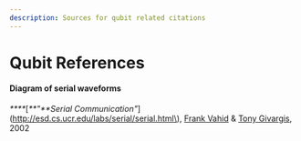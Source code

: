 ```yaml
---
description: Sources for qubit related citations
---
```


# Qubit References

#### Diagram of serial waveforms

_\*\*\*\*_[_**"**Serial Communication"_](http://esd.cs.ucr.edu/labs/serial/serial.html\),  [Frank Vahid](http://www.cs.ucr.edu/~vahid) & [Tony Givargis](http://www.ics.uci.edu/~givargis), 2002

